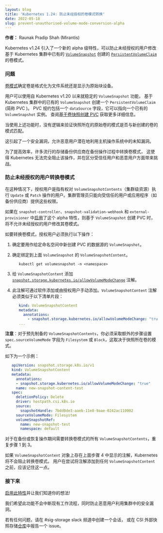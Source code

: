 ```yaml
---
layout: blog
title: 'Kubernetes 1.24: 防止未经授权的卷模式转换'
date: 2022-05-18
slug: prevent-unauthorised-volume-mode-conversion-alpha
---
```



**作者：** Raunak Pradip Shah (Mirantis)

Kubernetes v1.24 引入了一个新的 alpha 级特性，可以防止未经授权的用户修改基于 Kubernetes
集群中已有的 [`VolumeSnapshot`](/zh-cn/docs/concepts/storage/volume-snapshots/)
创建的 [`PersistentVolumeClaim`](/zh-cn/docs/concepts/storage/persistent-volumes/) 的卷模式。

### 问题

[卷模式](/zh-cn/docs/concepts/storage/persistent-volumes/#volume-mode)确定卷是格式化为文件系统还是显示为原始块设备。

用户可以使用自 Kubernetes v1.20 以来就稳定的 `VolumeSnapshot` 功能，
基于 Kubernetes 集群中的已有的 `VolumeSnapshot` 创建一个 `PersistentVolumeClaim` (简称 PVC )。
PVC 规约包括一个 `dataSource` 字段，它可以指向一个已有的 `VolumeSnapshot` 实例。
查阅[基于卷快照创建 PVC](/zh-cn/docs/concepts/storage/persistent-volumes/#create-persistent-volume-claim-from-volume-snapshot)
获取更多详细信息。

当使用上述功能时，没有逻辑来验证快照所在的原始卷的模式是否与新创建的卷的模式匹配。

这引起了一个安全漏洞，允许恶意用户潜在地利用主机操作系统中的未知漏洞。

为了提高效率，许多流行的存储备份供应商在备份操作过程中转换卷模式，
这使得 Kubernetes 无法完全阻止该操作，并在区分受信任用户和恶意用户方面带来挑战。

### 防止未经授权的用户转换卷模式

在这种情况下，授权用户是指有权对 `VolumeSnapshotContents`（集群级资源）执行 `Update`
或 `Patch` 操作的用户。集群管理员只能向受信任的用户或应用程序（如备份供应商）提供这些权限。

如果在 `snapshot-controller`、`snapshot-validation-webhook` 和
`external-provisioner` 中[启用](https://kubernetes-csi.github.io/docs/)了这个 alpha
特性，则基于 `VolumeSnapshot` 创建 PVC 时，将不允许未经授权的用户修改其卷模式。

如要转换卷模式，授权用户必须执行以下操作：

1. 确定要用作给定命名空间中新创建 PVC 的数据源的 `VolumeSnapshot`。
2. 确定绑定到上面 `VolumeSnapshot` 的 `VolumeSnapshotContent`。

   ```
      kubectl get volumesnapshot -n <namespace>
   ```
3. 给 `VolumeSnapshotContent` 添加
   [`snapshot.storage.kubernetes.io/allowVolumeModeChange`](/zh-cn/docs/reference/labels-annotations-taints/#snapshot-storage-kubernetes-io-allowvolumemodechange)
   注解。

4. 此注解可通过软件添加或由授权用户手动添加。`VolumeSnapshotContent` 注解必须类似于以下清单片段：

    ```yaml
       kind: VolumeSnapshotContent
       metadata:
         annotations:
           - snapshot.storage.kubernetes.io/allowVolumeModeChange: "true"
       ...
    ```
**注意**：对于预先制备的 `VolumeSnapshotContents`，你必须采取额外的步骤设置 `spec.sourceVolumeMode`
字段为 `Filesystem` 或 `Block`，这取决于快照所在卷的模式。

如下为一个示例：

```yaml
   apiVersion: snapshot.storage.k8s.io/v1
   kind: VolumeSnapshotContent
   metadata:
     annotations:
     - snapshot.storage.kubernetes.io/allowVolumeModeChange: "true"
     name: new-snapshot-content-test
   spec:
     deletionPolicy: Delete
     driver: hostpath.csi.k8s.io
     source:
       snapshotHandle: 7bdd0de3-aaeb-11e8-9aae-0242ac110002
     sourceVolumeMode: Filesystem
     volumeSnapshotRef:
       name: new-snapshot-test
       namespace: default
```

对于在备份或恢复操作期间需要转换卷模式的所有 `VolumeSnapshotContents`，重复步骤 1 到 3。

如果 `VolumeSnapshotContent` 对象上存在上面步骤 4 中显示的注解，Kubernetes 将不会阻止转换卷模式。
用户在尝试将注解添加到任何 `VolumeSnapshotContent` 之前，应该记住这一点。

### 接下来

[启用此特性](https://kubernetes-csi.github.io/docs/)并让我们知道你的想法!

我们希望此功能不会中断现有工作流程，同时防止恶意用户利用集群中的安全漏洞。

若有任何问题，请在 #sig-storage slack 频道中创建一个会话，
或在 CSI 外部快照存储[仓库](https://github.com/kubernetes-csi/external-snapshotter)中报告一个 issue。